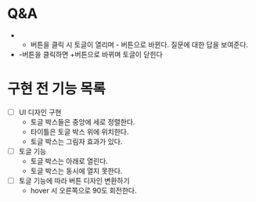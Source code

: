 # Q&A

- - 버튼을 클릭 시 토글이 열리며 - 버튼으로 바뀐다. 질문에 대한 답을 보여준다.
- -버튼을 클릭하면 +버튼으로 바뀌며 토글이 닫힌다

# 구현 전 기능 목록

- [ ] UI 디자인 구현
  - 토글 박스들은 중앙에 세로 정렬한다.
  - 타이틀은 토글 박스 위에 위치한다.
  - 토글 박스는 그림자 효과가 있다.
- [ ] 토글 기능
  - 토글 박스는 아래로 열린다.
  - 토글 박스는 동시에 열지 못한다.
- [ ] 토글 기능에 따라 버튼 디자인 변환하기
  - hover 시 오른쪽으로 90도 회전한다.
